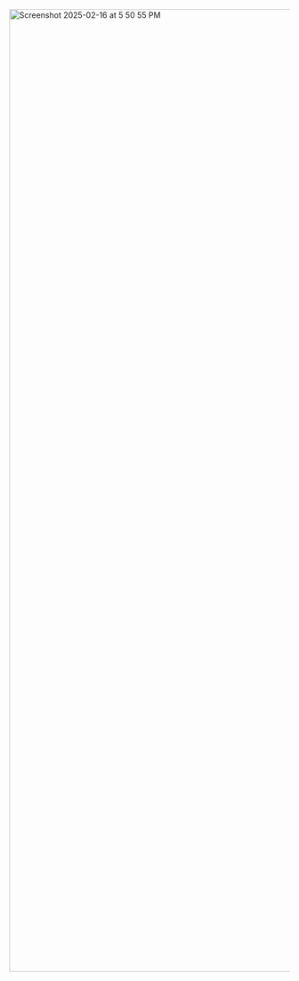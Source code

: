 <img width="1727" alt="Screenshot 2025-02-16 at 5 50 55 PM" src="https://github.com/user-attachments/assets/fedeeb3f-1ae2-4e17-83ad-4fc3499bc096" />
